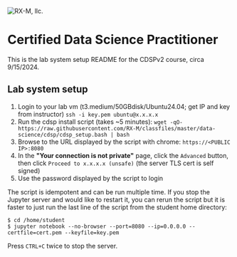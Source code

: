 ![RX-M, llc.](http://rx-m.com/rxm-cnc.svg)


# Certified Data Science Practitioner

This is the lab system setup README for the CDSPv2 course, circa 9/15/2024.


## Lab system setup

1. Login to your lab vm (t3.medium/50GBdisk/Ubuntu24.04; get IP and key from instructor)
   `ssh -i key.pem ubuntu@x.x.x.x`
3. Run the cdsp install script (takes ~5 minutes):
   `wget -qO- https://raw.githubusercontent.com/RX-M/classfiles/master/data-science/cdsp/cdsp_setup.bash | bash`
4. Browse to the URL displayed by the script with chrome: `https://<PUBLIC IP>:8080`
5. In the **"Your connection is not private"** page, click the `Advanced` button, then click `Proceed to x.x.x.x (unsafe)`
   (the server TLS cert is self signed)
6. Use the password displayed by the script to login

The script is idempotent and can be run multiple time. If you stop the Jupyter server and would like to
restart it, you can rerun the script but it is faster to just run the last line of the script from the
student home directory:

```
$ cd /home/student
$ jupyter notebook --no-browser --port=8080 --ip=0.0.0.0 --certfile=cert.pem --keyfile=key.pem
```

Press `CTRL+C` twice to stop the server.
